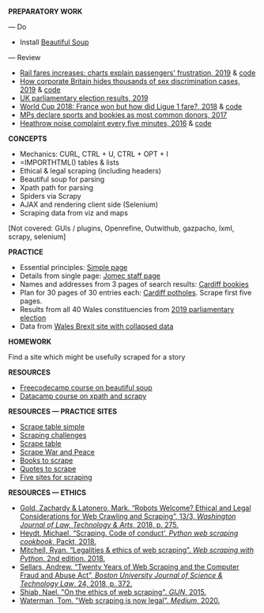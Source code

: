 **PREPARATORY WORK**

— Do
- Install [Beautiful Soup](https://pypi.org/project/beautifulsoup4/)

— Review
- [Rail fares increases: charts explain passengers' frustration, 2019](https://www.bbc.co.uk/news/uk-england-46606525) & [code](https://github.com/BBC-Data-Unit/rail-fare-increases-2019)
- [How corporate Britain hides thousands of sex discrimination cases, 2019](https://www.bloomberg.com/graphics/2019-uk-sexual-discrimination-settlements/) & [code]()
- [UK parliamentary election results, 2019](https://github.com/aodhanlutetiae/uk_election_2019)
- [World Cup 2018: France won but how did Ligue 1 fare?, 2018](https://www.dw.com/en/world-cup-2018-france-won-but-how-did-ligue-1-fare/a-44705606) & [code](https://github.com/dw-data/wm2018)
- [MPs declare sports and bookies as most common donors, 2017](https://www.bbc.co.uk/news/uk-england-41027964)
- [Heathrow noise complaint every five minutes, 2016](https://www.bbc.co.uk/news/uk-england-37803205) & [code](https://onlinejournalismblog.com/2016/11/29/how-the-bbc-england-data-unit-scraped-airport-noise-complaints/)

**CONCEPTS**

- Mechanics: CURL, CTRL + U, CTRL + OPT + I
- =IMPORTHTML() tables & lists
- Ethical & legal scraping (including headers)
- Beautiful soup for parsing
- Xpath path for parsing
- Spiders via Scrapy
- AJAX and rendering client side (Selenium)
- Scraping data from viz and maps

[Not covered: GUIs / plugins, Openrefine, Outwithub, gazpacho, lxml, scrapy, selenium]


**PRACTICE**

- Essential principles: [Simple page](http://pythonscraping.com/pages/page1.html)
- Details from single page: [Jomec staff page](https://www.cardiff.ac.uk/journalism-media-and-culture/people/academic-staff)
- Names and addresses from 3 pages of search results: [Cardiff bookies](https://www.yell.com/ucs/UcsSearchAction.do?keywords=Bookmakers&location=cardiff%2C+United+Kingdom&scrambleSeed=1005010098&pageNum=1)
- Plan for 30 pages of 30 entries each: [Cardiff potholes](https://www.fillthathole.org.uk/authority/cardiff/hazards?sort=asc&order=Added). Scrape first five pages.
- Results from all 40 Wales constituencies from [2019 parliamentary election](https://www.bbc.co.uk/news/politics/constituencies/E14000832)
- Data from [Wales Brexit site with collapsed data](https://www.electoralcommission.org.uk/who-we-are-and-what-we-do/elections-and-referendums/past-elections-and-referendums/eu-referendum/results-and-turnout-eu-referendum/eu-referendum-results-region-wales)


**HOMEWORK**

Find a site which might be usefully scraped for a story

**RESOURCES**

- [Freecodecamp course on beautiful soup](https://www.freecodecamp.org/news/how-to-scrape-websites-with-python/)
- [Datacamp course on xpath and scrapy](https://learn.datacamp.com/courses/web-scraping-with-python)

**RESOURCES — PRACTICE SITES**

- [Scrape table simple](http://pythonscraping.com/pages/page1.html)
- [Scraping challenges](https://scrape.world/)
- [Scrape table](http://pythonscraping.com/pages/page3.html)
- [Scrape War and Peace](http://www.pythonscraping.com/pages/warandpeace.html)
- [Books to scrape](http://books.toscrape.com/)
- [Quotes to scrape](http://quotes.toscrape.com/)
- [Five sites for scraping](https://scrapethissite.com/pages/)


**RESOURCES — ETHICS**

- [Gold, Zachardy & Latonero, Mark. “Robots Welcome? Ethical and Legal Considerations for Web Crawling and Scraping”, 13/3, *Washington Journal of Law, Technology & Arts*, 2018, p. 275.](https://librarysearch.cardiff.ac.uk/permalink/f/1tfrs8a/44CAR_ALMA5186951260002420)
- [Heydt, Michael. “Scraping. Code of conduct’, *Python web scraping cookbook*, Packt, 2018.](https://librarysearch.cardiff.ac.uk/permalink/f/djvk49/TN_cdi_safari_books_9781787285217)
- [Mitchell, Ryan. “Legalities & ethics of web scraping”. *Web scraping with Python*. 2nd edition. 2018.](https://librarysearch.cardiff.ac.uk/permalink/f/1tfrs8a/44CAR_ALMA51125433210002420)
- [Sellars, Andrew. “Twenty Years of Web Scraping and the Computer Fraud and Abuse Act”, *Boston University Journal of Science & Technology Law*, 24, 2018, p. 372.](https://scholarship.law.bu.edu/faculty_scholarship/465)
- [Shiab, Nael. "On the ethics of web scraping". *GIJN*, 2015.](https://gijn.org/2015/08/12/on-the-ethics-of-web-scraping-and-data-journalism/)
- [Waterman, Tom. "Web scraping is now legal". *Medium*, 2020.](https://medium.com/@tjwaterman99/web-scraping-is-now-legal-6bf0e5730a78)

